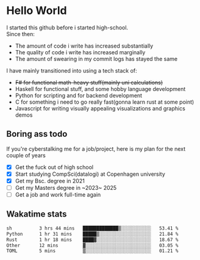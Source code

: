 # Hello World

I started this github before i started high-school.  
Since then:
- The amount of code i write has increased substantially
- The quality of code i write has increased marginally
- The amount of swearing in my commit logs has stayed the same

I have mainly transitioned into using a tech stack of:
- ~~F# for functional math-heavy stuff(mainly uni calculations)~~
- Haskell for functional stuff, and some hobby language development
- Python for scripting and for backend development
- C for something i need to go really fast(gonna learn rust at some point)
- Javascript for writing visually appealing visualizations and graphics demos

## Boring ass todo
If you're cyberstalking me for a job/project, here is my plan for the next couple of years
- [x] Get the fuck out of high school
- [x] Start studying CompSci(datalogi) at Copenhagen university
- [x] Get my Bsc. degree in 2021
- [ ] Get my Masters degree in ~2023~ 2025
- [ ] Get a job and work full-time again

## Wakatime stats
<!--START_SECTION:waka-->

```txt
sh          3 hrs 44 mins   █████████████▒░░░░░░░░░░░   53.41 %
Python      1 hr 31 mins    █████▒░░░░░░░░░░░░░░░░░░░   21.84 %
Rust        1 hr 18 mins    ████▓░░░░░░░░░░░░░░░░░░░░   18.67 %
Other       12 mins         ▓░░░░░░░░░░░░░░░░░░░░░░░░   03.05 %
TOML        5 mins          ▒░░░░░░░░░░░░░░░░░░░░░░░░   01.21 %
```

<!--END_SECTION:waka-->
